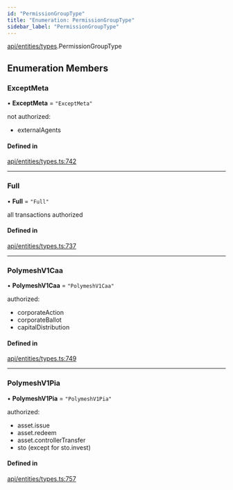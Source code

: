 ```yaml
---
id: "PermissionGroupType"
title: "Enumeration: PermissionGroupType"
sidebar_label: "PermissionGroupType"
---
```


[api/entities/types](../../../../../modules/API/Entities/Types/Types.md).PermissionGroupType

## Enumeration Members

### ExceptMeta

• **ExceptMeta** = ``"ExceptMeta"``

not authorized:
  - externalAgents

#### Defined in

[api/entities/types.ts:742](https://github.com/PolymeshAssociation/polymesh-sdk/blob/0dbd0ebd0/src/api/entities/types.ts#L742)

___

### Full

• **Full** = ``"Full"``

all transactions authorized

#### Defined in

[api/entities/types.ts:737](https://github.com/PolymeshAssociation/polymesh-sdk/blob/0dbd0ebd0/src/api/entities/types.ts#L737)

___

### PolymeshV1Caa

• **PolymeshV1Caa** = ``"PolymeshV1Caa"``

authorized:
  - corporateAction
  - corporateBallot
  - capitalDistribution

#### Defined in

[api/entities/types.ts:749](https://github.com/PolymeshAssociation/polymesh-sdk/blob/0dbd0ebd0/src/api/entities/types.ts#L749)

___

### PolymeshV1Pia

• **PolymeshV1Pia** = ``"PolymeshV1Pia"``

authorized:
  - asset.issue
  - asset.redeem
  - asset.controllerTransfer
  - sto (except for sto.invest)

#### Defined in

[api/entities/types.ts:757](https://github.com/PolymeshAssociation/polymesh-sdk/blob/0dbd0ebd0/src/api/entities/types.ts#L757)

